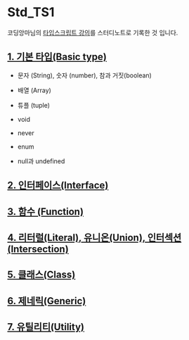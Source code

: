 # Std_TS1

코딩앙마님의 [타입스크립트 강의](https://www.youtube.com/watch?v=5oGAkQsGWkc&list=PLZKTXPmaJk8KhKQ_BILr1JKCJbR0EGlx0)를 스터디노트로 기록한 것 입니다.



## [1. 기본 타입(Basic type)](https://github.com/AidenLee0408/Std_TS1/blob/main/%231_Basic/Basic.md)

- 문자 (String), 숫자 (number), 참과 거짓(boolean)

- 배열 (Array)

- 튜플 (tuple)

- void

- never

- enum

- null과 undefined

  

## [2. 인터페이스(Interface)](https://github.com/AidenLee0408/Std_TS1/blob/main/%232_Inteface/Interface.md)



## [3. 함수 (Function)](https://github.com/AidenLee0408/Std_TS1/blob/main/%233_Function/Function.md)



## [4. 리터럴(Literal), 유니온(Union), 인터섹션(Intersection)](https://github.com/AidenLee0408/Std_TS1/blob/main/%234_Literal%2CUnion%2CIntersection/Literal%2CUnion%2CIntersection.md)



## [5. 클래스(Class)](https://github.com/AidenLee0408/Std_TS1/blob/main/%235_Class/Class.md)



## [6. 제네릭(Generic)](https://github.com/AidenLee0408/Std_TS1/blob/main/%236_Generic/Generic.md)



## [7. 유틸리티(Utility)](https://github.com/AidenLee0408/Std_TS1/blob/main/%237_Utility/Utility.md)
